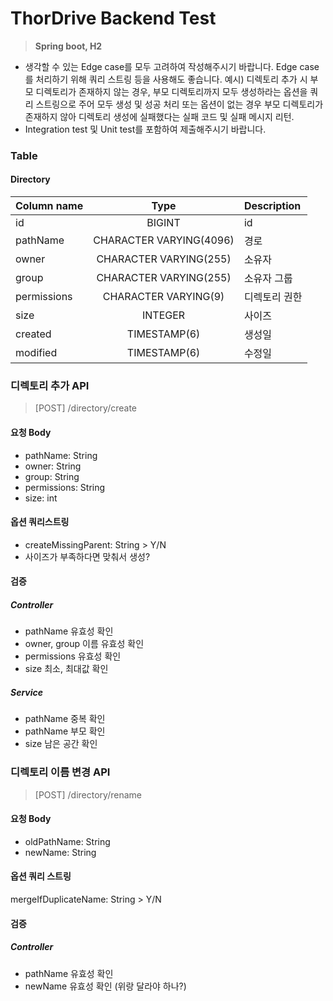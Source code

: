 # ThorDrive Backend Test
> **Spring boot, H2**
- 생각할 수 있는 Edge case를 모두 고려하여 작성해주시기 바랍니다.
  Edge case를 처리하기 위해 쿼리 스트링 등을 사용해도 좋습니다.
  예시) 디렉토리 추가 시 부모 디렉토리가 존재하지 않는 경우, 부모 디렉토리까지 모두 생성하라는 옵션을 쿼리 스트링으로 주어 모두 생성 및 성공 처리 또는 옵션이 없는 경우 부모 디렉토리가 존재하지 않아 디렉토리 생성에 실패했다는 실패 코드 및 실패 메시지 리턴.
- Integration test 및 Unit test를 포함하여 제출해주시기 바랍니다.

### Table
#### Directory
| Column name |          Type           | Description |
|:------------|:-----------------------:|:------------|
| id          |         BIGINT          | id          |
| pathName    | CHARACTER VARYING(4096) | 경로          |
| owner       | CHARACTER VARYING(255)  | 소유자         |
| group       | CHARACTER VARYING(255)  | 소유자 그룹      |
| permissions |  CHARACTER VARYING(9)   | 디렉토리 권한     |
| size        |         INTEGER         | 사이즈         |
| created     |      TIMESTAMP(6)       | 생성일         |
| modified    |      TIMESTAMP(6)       | 수정일         |

### 디렉토리 추가 API
> [POST] /directory/create

#### 요청 Body
- pathName: String
- owner: String
- group: String
- permissions: String
- size: int

#### 옵션 쿼리스트링
- createMissingParent: String > Y/N
- 사이즈가 부족하다면 맞춰서 생성?

#### 검증
##### Controller
- pathName 유효성 확인
- owner, group 이름 유효성 확인
- permissions 유효성 확인
- size 최소, 최대값 확인

##### Service
- pathName 중복 확인
- pathName 부모 확인
- size 남은 공간 확인

### 디렉토리 이름 변경 API
> [POST] /directory/rename

#### 요청 Body
- oldPathName: String
- newName: String

#### 옵션 쿼리 스트링
mergeIfDuplicateName: String > Y/N

#### 검증
##### Controller
- pathName 유효성 확인
- newName 유효성 확인 (위랑 달라야 하나?)

